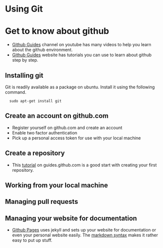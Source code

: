 # Using Git

# Get to know about github

  * [Github Guides](https://www.youtube.com/githubguides) channel on youtube has many videos to help you learn about the github environment.
  * [Github Guides](https://guides.github.com/) website has tutorials you can use to learn about github step by step.

## Installing git

Git is readily available as a package on ubuntu. Install it using the following command.

      sudo apt-get install git

## Create an account on github.com

 * Register yourself on github.com and create an account
 * Enable two factor authentication
 * Pick up a personal access token for use with your local machine

## Create a repository

 * This [tutorial](https://guides.github.com/activities/hello-world/) on guides.github.com is a good start with creating your first repository.

## Working from your local machine

## Managing pull requests

## Managing your website for documentation

  * [Github Pages](https://guides.github.com/features/pages/) uses jekyll and sets up your website for documentation or even your personal website easily. The [markdown syntax](https://guides.github.com/features/mastering-markdown/) makes it rather easy to put up stuff. 
